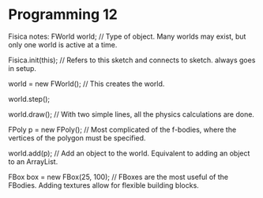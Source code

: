 # Programming 12

Fisica notes:
  FWorld world; // Type of object. Many worlds may exist, but only one world is active at a time.
  
  Fisica.init(this); // Refers to this sketch and connects to sketch. always goes in setup.
  
  world = new FWorld(); // This creates the world.
  
  
  
  world.step();
  
  world.draw(); // With two simple lines, all the physics calculations are done.
  
  
  
  FPoly p = new FPoly(); // Most complicated of the f-bodies, where the vertices of the polygon must be specified.
  
  world.add(p); // Add an object to the world. Equivalent to adding an object to an ArrayList.
  
  FBox box = new FBox(25, 100); // FBoxes are the most useful of the FBodies. Adding textures allow for flexible building blocks.
